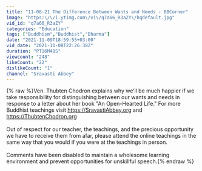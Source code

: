 ```yaml
---
title: "11-08-21 The Difference Between Wants and Needs - BBCorner"
image: "https:\/\/i.ytimg.com\/vi\/q7a66_R3aZY\/hqdefault.jpg"
vid_id: "q7a66_R3aZY"
categories: "Education"
tags: ["Buddhism","Buddhist","Dharma"]
date: "2021-11-09T18:59:55+03:00"
vid_date: "2021-11-08T22:26:38Z"
duration: "PT16M48S"
viewcount: "248"
likeCount: "22"
dislikeCount: "1"
channel: "Sravasti Abbey"
---
```

{% raw %}Ven. Thubten Chodron explains why we’ll be much happier if we take responsibility for distinguishing between our wants and needs in response to a letter about her book &quot;An Open-Hearted Life.&quot; For more Buddhist teachings visit <a rel="nofollow" target="blank" href="https://SravastiAbbey.org">https://SravastiAbbey.org</a> and <a rel="nofollow" target="blank" href="https://ThubtenChodron.org">https://ThubtenChodron.org</a><br /><br />Out of respect for our teacher, the teachings, and the precious opportunity we have to receive them from afar, please attend the online teachings in the same way that you would if you were at the teachings in person. <br /><br />Comments have been disabled to maintain a wholesome learning environment and prevent opportunities for unskillful speech.{% endraw %}
